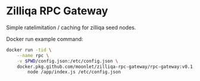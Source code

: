 # Zilliqa RPC Gateway

Simple ratelimitation / caching for zilliqa seed nodes.

Docker run example command:

```bash
docker run -tid \
    --name rpc \
    -v $PWD/config.json:/etc/config.json \
    docker.pkg.github.com/moonlet/zilliqa-rpc-gateway/rpc-gateway:v0.1.0 \
        node /app/index.js /etc/config.json
```
